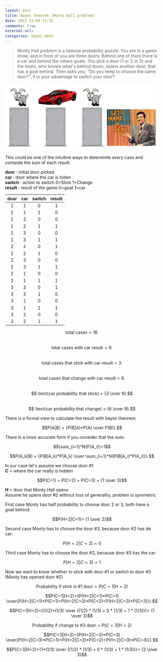 ```yaml
---
layout: post
title: Bayes theorem (Monty Hall problem)
date: 2017-12-09 13:32
comments: true
external-url:
categories: bayes math
---
```


> Monty Hall problem is a famous probability puzzle: You are in a game show, and in front of you are three doors: Behind one of them there is a car and behind the others goats. You pick a door (1 or 2 or 3) and the hosts, who knows what's behind doors, opens another door, that has a goat behind. Then asks you: "Do you keep to choose the same door?", it is your advantage to switch your door?

![monty hall show](/assets/monty.png)

This could be one of the intuitive ways to determinte every case and compute the sum of each result:

**door** : initial door picked  
**car** : door where the car is hiden  
**switch** : action to switch 0=Stick 1=Change  
**result** : result of the game 0=goat 1=car  

| door     | car | switch | result |
|:--------:|:---:|:------:|:------:|
| 1        | 1   | 0      | 1      |
| 1        | 1   | 1      | 0      |
| 1        | 2   | 0      | 0      |
| 1        | 2   | 1      | 1      |
| 1        | 3   | 0      | 0      |
| 1        | 3   | 1      | 1      |
| 2        | 2   | 0      | 1      |
| 2        | 2   | 1      | 0      |
| 2        | 3   | 0      | 0      |
| 2        | 3   | 1      | 1      |
| 2        | 1   | 0      | 0      |
| 2        | 1   | 1      | 1      |
| 3        | 3   | 0      | 1      |
| 3        | 3   | 1      | 0      |
| 3        | 1   | 0      | 0      |
| 3        | 1   | 1      | 1      |
| 3        | 2   | 0      | 0      |
| 3        | 2   | 1      | 1      |

 $$ \text{total cases}  = {18}.$$  
 $$ \text{total cases with car result}  = {9}.$$  
 $$ \text{total cases that stick with car result}  = {3}.$$  
 $$ \text{total cases that change with car result}  = {6}.$$  
 $$ \text{car probability that stick}  = {3 \over 9}.$$  
 $$ \text{car probability that change}  = {6 \over 9}.$$  

 There is a formal view to calculate the result with bayes theorem:

$$P(A|B)  = {P(B|A)*P(A) \over P(B)}.$$

There is a more accurate form if you consider that the sum:

$$\sum_{i=1}^N{P(A_i)}=1$$

$$P(A_k|B)  = {P(B|A_k)*P(A_k) \over \sum_{i=1}^N{P(B|A_i)*P(A_i)}}.$$

In our case let's assume we choose door #1  
**C** = where the car really is hidden

$$P(C=1) = P(C=2) = P(C=3) = {1 \over 3}$$

**H** = door that Monty Hall opens  
Assume he opens door #2 without loss of generality, problem is symmetric

First case Monty has half probability to choose door 2 or 3, both have a goat behind:  

$$P(H=2|C=1)= {1 \over 2}$$

Second case Monty has to choose the door #3, because door #2 has de car:  

$$P(H=2|C=2)= 0$$

Third case Monty has to choose the door #2, because door #3 has the car:  

$$P(H=2|C=3)= 1$$

Now we want to know whether to stick with door #1 or switch to door #3 (Monty has opened door #2)

$$\text{Probability if stick in #1 door}=P(C=1|H=2)$$

$$P(C=1|H=2)={P(H=2|C=1)*P(C=1) \over{P(H=2|C=1)*P(C=1)+P(H=2|C=2)*P(C=2)+P(H=2|C=3)*P(C=3)}}.$$

$$P(C=1|H=2)={(1/2)*(1/3) \over {(1/2) * (1/3) + 0 * (1/3)  + 1 * (1/3)}}= {1 \over 3}$$

$$\text{Probability if change to #3 door}=P(C=3|H=2)$$

$$P(C=3|H=2)={P(H=2|C=3)*P(C=3) \over{P(H=2|C=3)*P(C=1)+P(H=2|C=2)*P(C=2)+P(H=2|C=3)*P(C=3)}}.$$

$$P(C=3|H=2)={1*(1/3) \over {(1/2) * (1/3) + 0 * (1/3)  + 1 * (1/3)}}= {2 \over 3}$$






